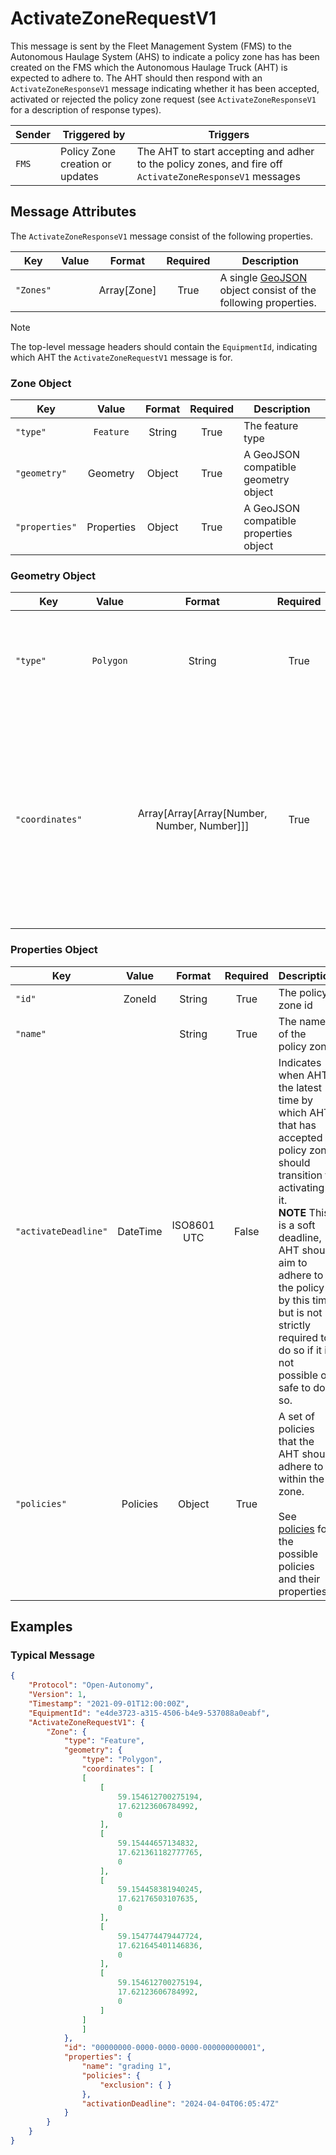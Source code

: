 # ActivateZoneRequestV1

This message is sent by the Fleet Management System (FMS) to the Autonomous Haulage System (AHS) to indicate a policy zone has has been created on the FMS which the Autonomous Haulage Truck (AHT) is expected to adhere to. The AHT should then respond with an `ActivateZoneResponseV1` message indicating whether it has been accepted, activated or rejected the policy zone request (see `ActivateZoneResponseV1` for a description of response types).

| Sender | Triggered by | Triggers |
| --- | --- | --- |
| `FMS`  | Policy Zone creation or updates | The AHT to start accepting and adher to the policy zones, and fire off `ActivateZoneResponseV1` messages |

## Message Attributes

The `ActivateZoneResponseV1` message consist of the following properties.

| Key | Value | Format | Required | Description |
| --- | :---: | :---: | :---: | --- |
| `"Zones"` | | Array[Zone] | True | A single [GeoJSON](https://datatracker.ietf.org/doc/html/rfc7946) object consist of the following properties. |

>[!NOTE]
> The top-level message headers should contain the `EquipmentId`, indicating which AHT the `ActivateZoneRequestV1` message is for. 

### Zone Object
| Key | Value | Format | Required | Description |
| --- | :---: | :---: | :---: | --- |
| `"type"` | `Feature` | String | True | The feature type |
| `"geometry"` | Geometry | Object | True | A GeoJSON compatible geometry object |
| `"properties"` | Properties | Object | True | A GeoJSON compatible properties object |

### Geometry Object
| Key | Value | Format | Required | Description |
| --- | :---: | :---: | :---: | --- |
| `"type"` | `Polygon` | String | True | The geometry type that conforms with GeoJSON geometry `Polygon` |
| `"coordinates"` |  | Array[Array[Array[Number, Number, Number]]] | True | A GeoJSON compatible polygon geometry coordinates. <br/> **NOTE** each coordinate must consist of 3 number, [longitude, latitude, elevation]. See [GeoJSON Geometry Object](https://datatracker.ietf.org/doc/html/rfc7946#section-3.1) |


### Properties Object
| Key | Value | Format | Required | Description |
| --- | :---: | :---: | :---: | --- |
| `"id"` | ZoneId | String | True | The policy zone id |
| `"name"` |  | String | True | The name of the policy zone |
| `"activateDeadline"` | DateTime | ISO8601 UTC | False | Indicates when AHT the latest time by which AHT that has accepted a policy zone should transition to activating it. <br/> **NOTE** This is a soft deadline, AHT should aim to adhere to the policy by this time but is not strictly required to do so if it is not possible or safe to do so. |
| `"policies"` | Policies | Object | True | A set of policies that the AHT should adhere to within the zone. <br/><br/> See [policies](policies.md) for the possible policies and their properties. |


## Examples
### Typical Message
```JSON
{
    "Protocol": "Open-Autonomy",
    "Version": 1,
    "Timestamp": "2021-09-01T12:00:00Z",
    "EquipmentId": "e4de3723-a315-4506-b4e9-537088a0eabf",
    "ActivateZoneRequestV1": {
        "Zone": {
            "type": "Feature",
            "geometry": {
                "type": "Polygon",
                "coordinates": [
                [
                    [
                        59.154612700275194,
                        17.62123606784992,
                        0
                    ],
                    [
                        59.15444657134832,
                        17.621361182777765,
                        0
                    ],
                    [
                        59.154458381940245,
                        17.62176503107635,
                        0
                    ],
                    [
                        59.154774479447724,
                        17.621645401146836,
                        0
                    ],
                    [
                        59.154612700275194,
                        17.62123606784992,
                        0
                    ]
                ]
                ]
            },
            "id": "00000000-0000-0000-0000-000000000001",
            "properties": {
                "name": "grading 1",
                "policies": {
                    "exclusion": { }
                },
                "activationDeadline": "2024-04-04T06:05:47Z"
            }
        }
    }
}
```
